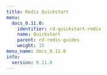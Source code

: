 ```yaml
---
title: Redis Quickstart
menu:
  docs_0.11.0:
    identifier: rd-quickstart-redis
    name: Quickstart
    parent: rd-redis-guides
    weight: 15
menu_name: docs_0.11.0
info:
  version: 0.11.0
---
```


